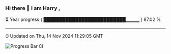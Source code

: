 ### Hi there 👋 I am Harry , 

⏳ Year progress { ██████████████████████████▁▁▁▁ } 87.02 %

---

⏰ Updated on Thu, 14 Nov 2024 11:29:05 GMT

![Progress Bar CI](https://github.com/duykhang68/duykhang68/workflows/Progress%20Bar%20CI/badge.svg)
